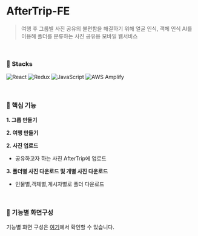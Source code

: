 # AfterTrip-FE
>여행 후 그룹별 사진 공유의 불편함을 해결하기 위해 얼굴 인식, 객체 인식 AI를 이용해 폴더를 분류하는 사진 공유용 모바일 웹서비스

<br />

### 📌 Stacks
<img alt="React" src="https://img.shields.io/badge/React-61DAFB.svg?&style=for-the-badge&logo=React&logoColor=black"/></a>
<img alt="Redux" src="https://img.shields.io/badge/Redux-764ABC.svg?&style=for-the-badge&logo=Redux&logoColor=white"/></a>
<img alt="JavaScript" src="https://img.shields.io/badge/JavaScript-F7DF1E.svg?&style=for-the-badge&logo=JavaScript&logoColor=black"/></a>
<img alt="AWS Amplify" src="https://img.shields.io/badge/AWS Amplify-FF9900.svg?&style=for-the-badge&logo=awsamplify&logoColor=white"/></a>

<br />

### 📌 핵심 기능

**1. 그룹 만들기** 

**2. 여행 만들기**

**2. 사진 업로드**  
- 공유하고자 하는 사진 AfterTrip에 업로드
  
**3. 폴더별 사진 다운로드 및 개별 사진 다운로드**
- 인물별,객체별,게시자별로 폴더 다운로드

<br />

### 📌 기능별 화면구성
기능별 화면 구성은 [여기](https://github.com/JeongHyoYeon)에서 확인할 수 있습니다.




